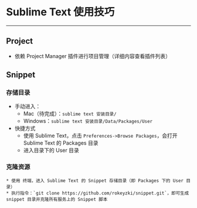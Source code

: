 # Sublime Text 使用技巧
***

## Project
* 依赖 Project Manager 插件进行项目管理（详细内容查看插件列表）

## Snippet
### 存储目录
* 手动进入：
    * Mac（待完成）：`sublime text 安装目录/`
    * Windows：`sublime text 安装目录/Data/Packages/User`
* 快捷方式
    * 使用 Sublime Text，点击 `Preferences->Browse Packages`，会打开 Sublime Text 的 Packages 目录
    * 进入目录下的 User 目录

### 克隆资源
    * 使用 终端，进入 Sublime Text 的 Snippet 存储目录（即 Packages 下的 User 目录）
    * 执行指令：`git clone https://github.com/rokeyzki/snippet.git`，即可生成 snippet 目录并克隆所有服务上的 Snippet 脚本
